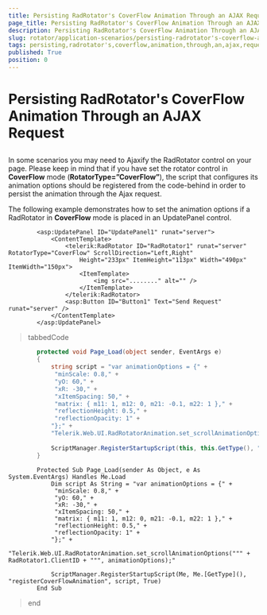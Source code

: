 ```yaml
---
title: Persisting RadRotator's CoverFlow Animation Through an AJAX Request
page_title: Persisting RadRotator's CoverFlow Animation Through an AJAX Request | UI for ASP.NET AJAX Documentation
description: Persisting RadRotator's CoverFlow Animation Through an AJAX Request
slug: rotator/application-scenarios/persisting-radrotator's-coverflow-animation-through-an-ajax-request
tags: persisting,radrotator's,coverflow,animation,through,an,ajax,request
published: True
position: 0
---
```


# Persisting RadRotator's CoverFlow Animation Through an AJAX Request



## 

In some scenarios you may need to Ajaxify the RadRotator control on your page.	Please keep in mind that if you have set the rotator control in __CoverFlow__ mode (__RotatorType=”CoverFlow”__),	the script that configures its animation options should be registered from the code-behind in order to persist the animation through the Ajax request.

The following example demonstrates how to set the animation options if a RadRotator in __CoverFlow__ mode is placed in an UpdatePanel control.

````ASPNET
		<asp:UpdatePanel ID="UpdatePanel1" runat="server">
			<ContentTemplate>
				<telerik:RadRotator ID="RadRotator1" runat="server" RotatorType="CoverFlow" ScrollDirection="Left,Right"
					Height="233px" ItemHeight="113px" Width="490px" ItemWidth="150px">
					<ItemTemplate>
						<img src="........" alt="" />
					</ItemTemplate>
				</telerik:RadRotator>
				<asp:Button ID="Button1" Text="Send Request" runat="server" />
			</ContentTemplate>
		</asp:UpdatePanel>
````



>tabbedCode

````C#
		protected void Page_Load(object sender, EventArgs e)
		{
			string script = "var animationOptions = {" +
			 "minScale: 0.8," +
			 "yO: 60," +
			 "xR: -30," +
			 "xItemSpacing: 50," +
			 "matrix: { m11: 1, m12: 0, m21: -0.1, m22: 1 }," +
			 "reflectionHeight: 0.5," +
			 "reflectionOpacity: 1" +
			"};" +
			"Telerik.Web.UI.RadRotatorAnimation.set_scrollAnimationOptions('" + RadRotator1.ClientID + "', animationOptions);";
	
			ScriptManager.RegisterStartupScript(this, this.GetType(), "registerCoverFlowAnimation", script, true);
		}
````
````VB
		Protected Sub Page_Load(sender As Object, e As System.EventArgs) Handles Me.Load
			Dim script As String = "var animationOptions = {" +
			 "minScale: 0.8," +
			 "yO: 60," +
			 "xR: -30," +
			 "xItemSpacing: 50," +
			 "matrix: { m11: 1, m12: 0, m21: -0.1, m22: 1 }," +
			 "reflectionHeight: 0.5," +
			 "reflectionOpacity: 1" +
			"};" +
			"Telerik.Web.UI.RadRotatorAnimation.set_scrollAnimationOptions(""" + RadRotator1.ClientID + """, animationOptions);"
	
			ScriptManager.RegisterStartupScript(Me, Me.[GetType](), "registerCoverFlowAnimation", script, True)
		End Sub
````
>end
